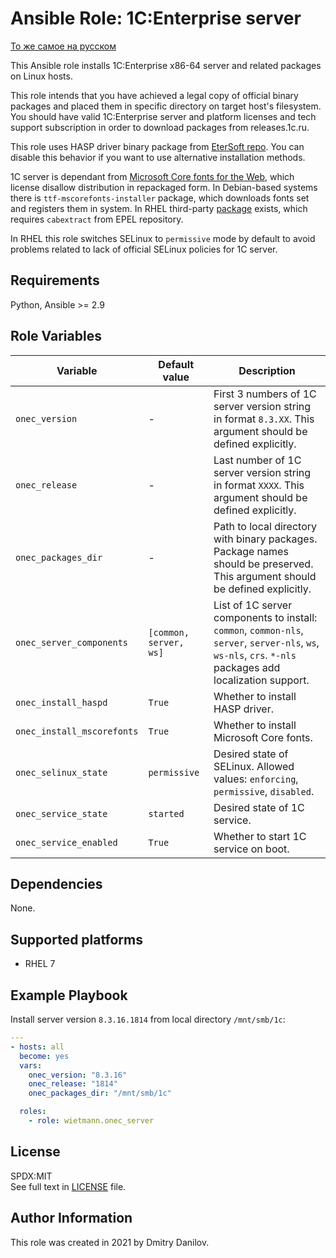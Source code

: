 Ansible Role: 1C:Enterprise server
==================================

[То же самое на русском](README_ru.md)

This Ansible role installs 1C:Enterprise x86-64 server and related packages on Linux hosts.

This role intends that you have achieved a legal copy of official binary packages and placed them in specific directory on target host's filesystem. You should have valid 1C:Enterprise server and platform licenses and tech support subscription in order to download packages from releases.1c.ru.

This role uses HASP driver binary package from [EterSoft repo](http://ftp.etersoft.ru/pub/Etersoft/HASP/stable/). You can disable this behavior if you want to use alternative installation methods.

1C server is dependant from [Microsoft Core fonts for the Web](https://en.wikipedia.org/wiki/Core_fonts_for_the_Web), which license disallow distribution in repackaged form. In Debian-based systems there is `ttf-mscorefonts-installer` package, which downloads fonts set and registers them in system. In RHEL third-party [package](https://sourceforge.net/projects/mscorefonts2/) exists, which requires `cabextract` from EPEL repository.

In RHEL this role switches SELinux to `permissive` mode by default to avoid problems related to lack of official SELinux policies for 1C server.

Requirements
------------

Python, Ansible >= 2.9

Role Variables
--------------

|Variable|Default value|Description|
|-|-|-|
|`onec_version`|-|First 3 numbers of 1C server version string in format `8.3.XX`. This argument should be defined explicitly.|
|`onec_release`|-|Last number of 1C server version string in format `XXXX`. This argument should be defined explicitly.|
|`onec_packages_dir`|-|Path to local directory with binary packages. Package names should be preserved. This argument should be defined explicitly.|
|`onec_server_components`|`[common, server, ws]`|List of 1C server components to install: `common`, `common-nls`, `server`, `server-nls`, `ws`, `ws-nls`, `crs`. `*-nls` packages add localization support.|
|`onec_install_haspd`|`True`|Whether to install HASP driver.|
|`onec_install_mscorefonts`|`True`|Whether to install Microsoft Core fonts.|
|`onec_selinux_state`|`permissive`|Desired state of SELinux. Allowed values: `enforcing`, `permissive`, `disabled`.|
|`onec_service_state`|`started`|Desired state of 1C service.|
|`onec_service_enabled`|`True`|Whether to start 1C service on boot.|

Dependencies
------------

None.

Supported platforms
-------------------

* RHEL 7

Example Playbook
----------------

Install server version `8.3.16.1814` from local directory `/mnt/smb/1c`:

```yaml
---
- hosts: all
  become: yes
  vars:
    onec_version: "8.3.16"
    onec_release: "1814"
    onec_packages_dir: "/mnt/smb/1c"

  roles:
    - role: wietmann.onec_server
```

License
-------

SPDX:MIT  
See full text in [LICENSE](LICENSE) file.

Author Information
------------------

This role was created in 2021 by Dmitry Danilov.
